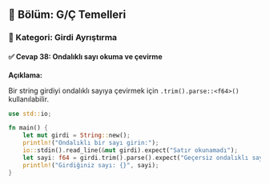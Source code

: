 ## 📘 Bölüm: G/Ç Temelleri  
### 🔹 Kategori: Girdi Ayrıştırma  
#### ✅ Cevap 38: Ondalıklı sayı okuma ve çevirme

**Açıklama:**

Bir string girdiyi ondalıklı sayıya çevirmek için `.trim().parse::<f64>()` kullanılabilir.

```rust
use std::io;

fn main() {
    let mut girdi = String::new();
    println!("Ondalıklı bir sayı girin:");
    io::stdin().read_line(&mut girdi).expect("Satır okunamadı");
    let sayi: f64 = girdi.trim().parse().expect("Geçersiz ondalıklı sayı");
    println!("Girdiğiniz sayı: {}", sayi);
}
```
